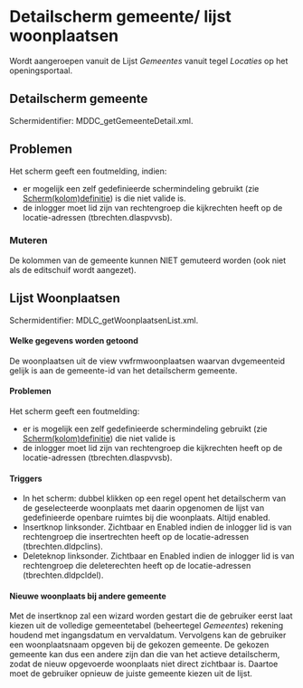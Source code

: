 # Detailscherm gemeente/ lijst woonplaatsen

Wordt aangeroepen vanuit de Lijst _Gemeentes_ vanuit tegel _Locaties_ op het openingsportaal.

## Detailscherm gemeente

Schermidentifier: MDDC_getGemeenteDetail.xml.

## Problemen

Het scherm geeft een foutmelding, indien:

- er mogelijk een zelf gedefinieerde schermindeling gebruikt (zie [Scherm(kolom)definitie](/instellen_inrichten/schermdefinitie/README.md)) is die niet valide is.
- de inlogger moet lid zijn van rechtengroep die kijkrechten heeft op de locatie-adressen (tbrechten.dlaspvvsb).

### Muteren

De kolommen van de gemeente kunnen NIET gemuteerd worden (ook niet als de editschuif wordt aangezet).

## Lijst Woonplaatsen

Schermidentifier: MDLC_getWoonplaatsenList.xml.

#### Welke gegevens worden getoond

De woonplaatsen uit de view vwfrmwoonplaatsen waarvan dvgemeenteid gelijk is aan de gemeente-id van het detailscherm gemeente.

#### Problemen

Het scherm geeft een foutmelding:

- er is mogelijk een zelf gedefinieerde schermindeling gebruikt (zie [Scherm(kolom)definitie](/instellen_inrichten/schermdefinitie/README.md)) die niet valide is
- de inlogger moet lid zijn van rechtengroep die kijkrechten heeft op de locatie-adressen (tbrechten.dlaspvvsb).

#### Triggers

- In het scherm: dubbel klikken op een regel opent het detailscherm van de geselecteerde woonplaats met daarin opgenomen de lijst van gedefinieerde openbare ruimtes bij die woonplaats. Altijd enabled.
- Insertknop linksonder. Zichtbaar en Enabled indien de inlogger lid is van rechtengroep die insertrechten heeft op de locatie-adressen (tbrechten.dldpclins).
- Deleteknop linksonder. Zichtbaar en Enabled indien de inlogger lid is van rechtengroep die deleterechten heeft op de locatie-adressen (tbrechten.dldpcldel).

#### Nieuwe woonplaats bij andere gemeente

Met de insertknop zal een wizard worden gestart die de gebruiker eerst laat kiezen uit de volledige gemeentetabel (beheertegel _Gemeentes_) rekening houdend met ingangsdatum en vervaldatum. Vervolgens kan de gebruiker een woonplaatsnaam opgeven bij de gekozen gemeente. De gekozen gemeente kan dus een andere zijn dan die van het actieve detailscherm, zodat de nieuw opgevoerde woonplaats niet direct zichtbaar is. Daartoe moet de gebruiker opnieuw de juiste gemeente kiezen uit de lijst.
